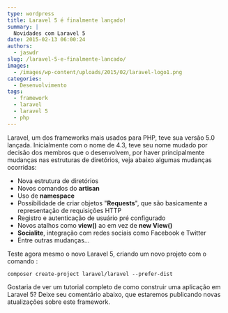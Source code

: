 ```yaml
---
type: wordpress
title: Laravel 5 é finalmente lançado!
summary: |
  Novidades com Laravel 5
date: 2015-02-13 06:00:24
authors:
  - jaswdr
slug: /laravel-5-e-finalmente-lancado/
images:
  - /images/wp-content/uploads/2015/02/laravel-logo1.png
categories:
  - Desenvolvimento
tags:
  - framework
  - laravel
  - laravel 5
  - php
---
```


Laravel, um dos frameworks mais usados para PHP, teve sua versão 5.0 lançada. Inicialmente com o nome de 4.3, teve seu nome mudado por decisão dos membros que o desenvolvem, por haver principalmente mudanças nas estruturas de diretórios, veja abaixo algumas mudanças ocorridas:
<ul>
	<li>Nova estrutura de diretórios</li>
	<li>Novos comandos do <strong>artisan</strong></li>
	<li>Uso de <strong>namespace</strong></li>
	<li>Possibilidade de criar objetos "<strong>Requests</strong>", que são basicamente a representação de requisições HTTP</li>
	<li>Registro e autenticação de usuário pré configurado</li>
	<li>Novos atalhos como <strong>view()</strong> ao em vez de <strong>new View()</strong></li>
	<li><strong>Socialite</strong>, integração com redes sociais como Facebook e Twitter</li>
	<li>Entre outras mudanças...</li>
</ul>
Teste agora mesmo o novo Laravel 5, criando um novo projeto com o comando :
<pre><code>composer create-project laravel/laravel --prefer-dist
</code></pre>
Gostaria de ver um tutorial completo de como construir uma aplicação em Laravel 5? Deixe seu comentário abaixo, que estaremos publicando novas atualizações sobre este framework.
